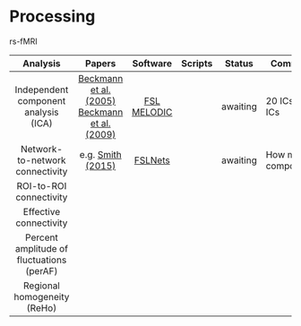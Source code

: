 # Processing

rs-fMRI

|                  Analysis                 | Papers | Software | Scripts | Status | Comments |
|:-----------------------------------------:|:------:|:--------:|:-------:|:------:|----------|
|      Independent component analysis (ICA) | [Beckmann et al. (2005)](https://royalsocietypublishing.org/doi/10.1098/rstb.2005.1634?url_ver=Z39.88-2003&rfr_id=ori:rid:crossref.org&rfr_dat=cr_pub%20%200pubmed) [Beckmann et al. (2009)](https://fsl.fmrib.ox.ac.uk/fsl/fslwiki/DualRegression?action=AttachFile&do=get&target=CB09.pdf)       |   [FSL MELODIC](https://fsl.fmrib.ox.ac.uk/fsl/fslwiki/MELODIC)       |         |    awaiting    |    20 ICs + 70 ICs      |
|           Network-to-network connectivity |  e.g. [Smith (2015)](https://www.nature.com/articles/nn.4125)     |  [FSLNets](https://fsl.fmrib.ox.ac.uk/fsl/fslwiki/FSLNets) |         |    awaiting    |    How many components?      |
|                   ROI-to-ROI connectivity |        |          |         |        |          |
|                    Effective connectivity |        |          |         |        |          |
| Percent amplitude of fluctuations (perAF) |        |          |         |        |          |
|               Regional homogeneity (ReHo) |        |          |         |        |          |
